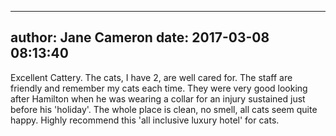 
---
author: Jane Cameron
date: 2017-03-08 08:13:40
---
Excellent Cattery. The cats, I have 2, are well cared for. The staff are friendly and remember my cats each time. They were very good looking after Hamilton when he was wearing a collar for an injury sustained just before his 'holiday'. The whole place is clean, no smell, all cats seem quite happy. Highly recommend this 'all inclusive luxury hotel' for cats.

